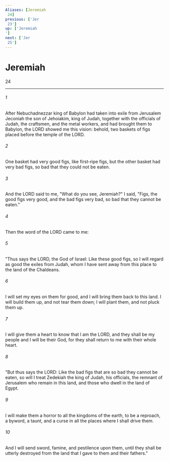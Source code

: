 ```yaml
---
Aliases: [Jeremiah 24]
previous: ['Jer 23']
up: ['Jeremiah']
next: ['Jer 25']
---
```

# Jeremiah 24

***
 

###### 1 
After Nebuchadnezzar king of Babylon had taken into exile from Jerusalem Jeconiah the son of Jehoiakim, king of Judah, together with the officials of Judah, the craftsmen, and the metal workers, and had brought them to Babylon, the LORD showed me this vision: behold, two baskets of figs placed before the temple of the LORD.  

###### 2 
One basket had very good figs, like first-ripe figs, but the other basket had very bad figs, so bad that they could not be eaten.  

###### 3 
And the LORD said to me, "What do you see, Jeremiah?" I said, "Figs, the good figs very good, and the bad figs very bad, so bad that they cannot be eaten."  

###### 4 
Then the word of the LORD came to me:  

###### 5 
"Thus says the LORD, the God of Israel: Like these good figs, so I will regard as good the exiles from Judah, whom I have sent away from this place to the land of the Chaldeans.  

###### 6 
I will set my eyes on them for good, and I will bring them back to this land. I will build them up, and not tear them down; I will plant them, and not pluck them up.  

###### 7 
I will give them a heart to know that I am the LORD, and they shall be my people and I will be their God, for they shall return to me with their whole heart.  

###### 8 
"But thus says the LORD: Like the bad figs that are so bad they cannot be eaten, so will I treat Zedekiah the king of Judah, his officials, the remnant of Jerusalem who remain in this land, and those who dwell in the land of Egypt.  

###### 9 
I will make them a horror to all the kingdoms of the earth, to be a reproach, a byword, a taunt, and a curse in all the places where I shall drive them.  

###### 10 
And I will send sword, famine, and pestilence upon them, until they shall be utterly destroyed from the land that I gave to them and their fathers."
